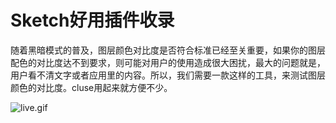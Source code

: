# Sketch好用插件收录

随着黑暗模式的普及，图层颜色对比度是否符合标准已经至关重要，如果你的图层配色的对比度达不到要求，则可能对用户的使用造成很大困扰，最大的问题就是，用户看不清文字或者应用里的内容。所以，我们需要一款这样的工具，来测试图层颜色的对比度。cluse用起来就方便不少。

![live.gif](0)